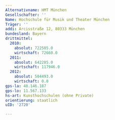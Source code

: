 ```yaml
---
Alternativname: HMT München
Gesellschafter: ''
Name: Hochschule für Musik und Theater München
Träger: ''
addi: Arcisstraße 12, 80333 München
bundesland: Bayern
drittmittel:
  2010:
    absolut: 722585.0
    wirtschaft: 72660.0
  2011:
    absolut: 642285.0
    wirtschaft: 117946.0
  2012:
    absolut: 504493.0
    wirtschaft: 0.0
gps-la: 48.146.187
gps-lo: 11.567.133
hs-art: Kunsthochschulen (ohne Private)
orientierung: staatlich
uID: '2720'

---
```


